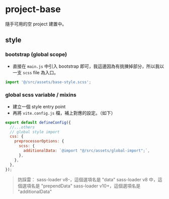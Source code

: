 # project-base
隨手可用的空 project 建置中。

## style
### bootstrap (global scope)
* 直接在 `main.js` 中引入 bootstrap 即可，我這邊因為有挑揀掉部分，所以我以一支 `scss` file 為入口。
```js
import '@/src/assets/base-style.scss';
```

### global scss variable / mixins
* 建立一個 style entry point
* 再將 `vite.config.js` 檔，補上對應的設定。（如下）
```js
export default defineConfig({
  //...others
  // global style import
  css: {
    preprocessorOptions: {
      scss: {
        additionalData: `@import "@/src/assets/global-import";`,
      },
    },
  },
});
```
> 防踩雷：
sass-loader v8-，這個選項名是 "data"
sass-loader v8 中，這個選項名是 "prependData"
sass-loader v10+，這個選項名是 "additionalData"
 
